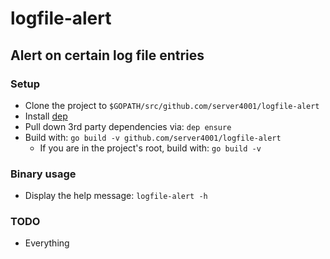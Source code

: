 # logfile-alert

## Alert on certain log file entries

### Setup

* Clone the project to `$GOPATH/src/github.com/server4001/logfile-alert`
* Install [dep](https://golang.github.io/dep/)
* Pull down 3rd party dependencies via: `dep ensure`
* Build with: `go build -v github.com/server4001/logfile-alert`
    * If you are in the project's root, build with: `go build -v`

### Binary usage

* Display the help message: `logfile-alert -h`

### TODO

* Everything

